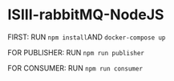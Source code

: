 # ISIII-rabbitMQ-NodeJS


 FIRST:
  RUN `npm install`AND `docker-compose up`
  
 FOR PUBLISHER:
  RUN `npm run publisher`
 
 FOR CONSUMER:
  RUN `npm run consumer`
  
  
